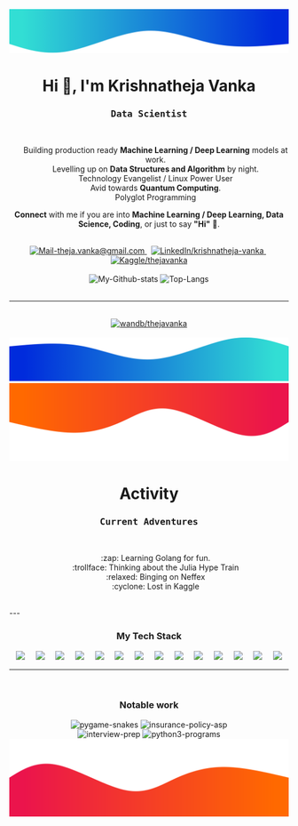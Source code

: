 <img alt="Wave me" src="./images/border-top.png/" />
<h1 align="center">Hi 👋, I'm Krishnatheja Vanka</h1>
<h3 align='center'>
    <samp>Data Scientist</samp>
</h3>

<br/>

<ul align='center' style="list-style-type:none;">
    <li>Building production ready <b>Machine Learning / Deep Learning</b> models at work.</li>
    <li>Levelling up on <b>Data Structures and Algorithm</b> by night.</li>
    <li>Technology Evangelist / Linux Power User</li>
    <li>Avid towards <b>Quantum Computing</b>.</li>
    <li>Polyglot Programming</li>
</ul>
<p align='center'>
    <b>Connect</b> with me if you are into <b>Machine Learning / Deep Learning, Data Science, Coding</b>, or just to say <b>"Hi"</b> 👋.
</p>

<br/>

<div align='center'>
    <a href="mailto:theja.vanka@gmail.com" target="_blank" rel="noopener noreferrer">
        <img src="https://img.shields.io/badge/Mail_Me-c14438?style=for-the-badge&logo=Gmail&logoColor=white" alt="Mail-theja.vanka@gmail.com">
    </a>
    &nbsp;
    <a href="https://www.linkedin.com/in/krishnatheja-vanka/" target="_blank" rel="noopener noreferrer">
        <img src="https://img.shields.io/badge/LinkedIn-%230077B5.svg?&style=for-the-badge&logo=linkedin&logoColor=white" alt="LinkedIn/krishnatheja-vanka">
    </a>
    &nbsp;
    <a href="https://kaggle.com/thejavanka/" target="_blank" rel="noopener noreferrer">
        <img src="https://img.shields.io/badge/Kaggle-20BEFF.svg?&style=for-the-badge&logo=kaggle&logoColor=white" alt="Kaggle/thejavanka">
    </a>
</div>

<br/>

<div align='center'>
    <img src='https://github-readme-stats.vercel.app/api?username=theja-vanka&show_icons=true&count_private=true&include_all_commits=true&custom_title=My%20Github%20Stats&hide_border=true' alt='My-Github-stats'>
    <img src='https://github-readme-stats.vercel.app/api/top-langs/?username=theja-vanka&custom_title=Most%20Used%20Extensions&langs_count=3&hide_border=true&hide=html,css,MATLAB' alt='Top-Langs'>
</div>

<br/>

---

<br/>
<div align='center' width="100%">
    <a href="https://wandb.ai/theja-vanka" target="_blank" rel="noopener noreferrer">
        <img src="https://raw.githubusercontent.com/wandb/assets/main/wandb-github-badge-gradient.svg" alt="wandb/thejavanka">
    </a>
</div>
<br/>

<img alt="Wave me" src="./images/border-bot.png/" />

<img alt="Wave me" src="./images/border-proj-top.png/" />

<h1 align="center">Activity</h1>
<h3 align='center'>
    <samp>Current Adventures</samp>
</h3>

<br/>

<ul align='center' style="list-style-type:none;">
    <li>:zap: Learning Golang for fun.</li>
    <li>:trollface: Thinking about the Julia Hype Train</li>
    <li>:relaxed: Binging on Neffex</li>
    <li>:cyclone: Lost in Kaggle</li>
</ul>

<br/>
---

<h3 align='center'>
    <b>My Tech Stack</b>
</h3>

<div align='center' width="100%">
    <img src="https://simpleicons.org/icons/cplusplus.svg" width="25px">&nbsp;&nbsp;&nbsp;&nbsp;
    <img src="https://simpleicons.org/icons/python.svg" width="25px">&nbsp;&nbsp;&nbsp;&nbsp;
    <img src="https://simpleicons.org/icons/javascript.svg" width="25px">&nbsp;&nbsp;&nbsp;&nbsp;
    <img src="https://simpleicons.org/icons/go.svg" width="25px">&nbsp;&nbsp;&nbsp;&nbsp;
    <img src="https://simpleicons.org/icons/julia.svg" width="25px">&nbsp;&nbsp;&nbsp;&nbsp;
    <img src="https://simpleicons.org/icons/apachespark.svg" width="25px">&nbsp;&nbsp;&nbsp;&nbsp;
    <img src="https://simpleicons.org/icons/tensorflow.svg" width="25px">&nbsp;&nbsp;&nbsp;&nbsp;
    <img src="https://simpleicons.org/icons/pytorch.svg" width="25px">&nbsp;&nbsp;&nbsp;&nbsp;
    <img src="https://simpleicons.org/icons/flask.svg" width="25px">&nbsp;&nbsp;&nbsp;&nbsp;
    <img src="https://simpleicons.org/icons/nodedotjs.svg" width="25px">&nbsp;&nbsp;&nbsp;&nbsp;
    <img src="https://simpleicons.org/icons/apple.svg" width="25px">&nbsp;&nbsp;&nbsp;&nbsp;
    <img src="https://simpleicons.org/icons/neovim.svg" width="25px">&nbsp;&nbsp;&nbsp;&nbsp;
    <img src="https://simpleicons.org/icons/visualstudiocode.svg" width="25px">&nbsp;&nbsp;&nbsp;&nbsp;
    <img src="https://simpleicons.org/icons/docker.svg" width="25px">
</div>

---
<br/>

<h3 align='center'>
    <b>Notable work</b>
</h3>

<div align='center'>
    <img src='https://github-readme-stats.vercel.app/api/pin/?username=theja-vanka&repo=pygame-snakes' alt='pygame-snakes'>
    <img src='https://github-readme-stats.vercel.app/api/pin/?username=theja-vanka&repo=insurance-policy-asp' alt='insurance-policy-asp'>
</div>

<div align='center'>
    <img src='https://github-readme-stats.vercel.app/api/pin/?username=theja-vanka&repo=interview-prep' alt='interview-prep'>
    <img src='https://github-readme-stats.vercel.app/api/pin/?username=Rishit-dagli&repo=Python3-by-practice'' alt='python3-programs'>
</div>

<img alt="Wave me" src="./images/border-proj-bot.png/" />



